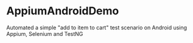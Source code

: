 # AppiumAndroidDemo
Automated a simple "add to item to cart" test scenario on Android using Appium, Selenium and TestNG
